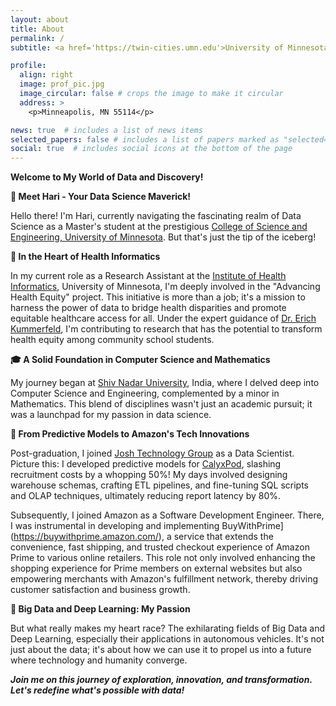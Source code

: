 ```yaml
---
layout: about
title: About
permalink: /
subtitle: <a href='https://twin-cities.umn.edu'>University of Minnesota</a>. Minneapolis, MN.

profile:
  align: right
  image: prof_pic.jpg
  image_circular: false # crops the image to make it circular
  address: >
    <p>Minneapolis, MN 55114</p>

news: true  # includes a list of news items
selected_papers: false # includes a list of papers marked as "selected={true}"
social: true  # includes social icons at the bottom of the page
---
```


**Welcome to My World of Data and Discovery!**  

**🚀 Meet Hari - Your Data Science Maverick!**

Hello there! I'm Hari, currently navigating the fascinating realm of Data Science as a Master's student at the prestigious [College of Science and Engineering, University of Minnesota](). But that's just the tip of the iceberg!

**🏥 In the Heart of Health Informatics**

In my current role as a Research Assistant at the [Institute of Health Informatics](https://healthinformatics.umn.edu/), University of Minnesota, I'm deeply involved in the "Advancing Health Equity" project. This initiative is more than a job; it's a mission to harness the power of data to bridge health disparities and promote equitable healthcare access for all. Under the expert guidance of [Dr. Erich Kummerfeld](https://healthinformatics.umn.edu/staff/erich-kummerfeld), I'm contributing to research that has the potential to transform health equity among community school students.

**🎓 A Solid Foundation in Computer Science and Mathematics**

My journey began at [Shiv Nadar University](https://snu.edu.in/home), India, where I delved deep into Computer Science and Engineering, complemented by a minor in Mathematics. This blend of disciplines wasn't just an academic pursuit; it was a launchpad for my passion in data science.

**💼 From Predictive Models to Amazon's Tech Innovations**

Post-graduation, I joined [Josh Technology Group](https://www.joshtechnologygroup.com/) as a Data Scientist. Picture this: I developed predictive models for [CalyxPod](https://www.pod.ai/), slashing recruitment costs by a whopping 50%! My days involved designing warehouse schemas, crafting ETL pipelines, and fine-tuning SQL scripts and OLAP techniques, ultimately reducing report latency by 80%.

Subsequently, I joined Amazon as a Software Development Engineer. There, I was instrumental in developing and implementing BuyWithPrime](https://buywithprime.amazon.com/), a service that extends the convenience, fast shipping, and trusted checkout experience of Amazon Prime to various online retailers. This role not only involved enhancing the shopping experience for Prime members on external websites but also empowering merchants with Amazon's fulfillment network, thereby driving customer satisfaction and business growth.

<!-- As a Software Development Engineer, I was at the forefront of [BuyWithPrime](https://buywithprime.amazon.com/), Amazon's one-click solution , architecting the core returns lifecycle for D2C orders. My role was a blend of innovation and collaboration, contributing to the groundbreaking BwP LFBF (Label-Free Box-Free) returns architecture. -->

**🌟 Big Data and Deep Learning: My Passion**

But what really makes my heart race? The exhilarating fields of Big Data and Deep Learning, especially their applications in autonomous vehicles. It's not just about the data; it's about how we can use it to propel us into a future where technology and humanity converge.

***Join me on this journey of exploration, innovation, and transformation. Let's redefine what's possible with data!***
